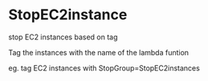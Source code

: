 # StopEC2instance
stop EC2 instances based on tag 

Tag the instances with the name of the lambda funtion

eg. tag EC2 instances with StopGroup=StopEC2instances
